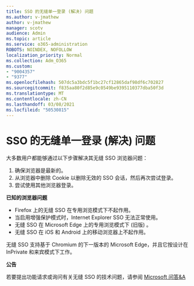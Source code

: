 ```yaml
---
title: SSO 的无缝单一登录 (解决) 问题
ms.author: v-jmathew
author: v-jmathew
manager: scotv
audience: Admin
ms.topic: article
ms.service: o365-administration
ROBOTS: NOINDEX, NOFOLLOW
localization_priority: Normal
ms.collection: Adm_O365
ms.custom:
- "9004357"
- "9377"
ms.openlocfilehash: 507dc5a3bdc5f1bc27cf12865daf98df6c702827
ms.sourcegitcommit: f835aa80f2d85e9c0549be9395110377dba50f3d
ms.translationtype: MT
ms.contentlocale: zh-CN
ms.lasthandoff: 03/08/2021
ms.locfileid: "50530815"
---
```

# <a name="troubleshoot-seamless-single-sign-on-sso-browser-issues"></a>SSO 的无缝单一登录 (解决) 问题

大多数用户都能够通过以下步骤解决其无缝 SSO 浏览器问题：

1. 确保浏览器是最新的。
2. 从浏览器中删除 Cookie 以删除无效的 SSO 会话，然后再次尝试登录。
3. 尝试使用其他浏览器登录。

**已知的浏览器问题**

- Firefox 上的无缝 SSO 在专用浏览模式下不起作用。
- 当启用增强保护模式时，Internet Explorer SSO 无法正常使用。
- 无缝 SSO 在 Microsoft Edge 上的专用浏览模式下 (旧版) 。
- 无缝 SSO 在 iOS 和 Android 上的移动浏览器上不起作用。

无缝 SSO 支持基于 Chromium 的下一版本的 Microsoft Edge，并且它按设计在 InPrivate 和来宾模式下工作。

**公告**

若要提出功能请求或询问有关无缝 SSO 的技术问题，请参阅 [Microsoft 问答&A](https://docs.microsoft.com/answers/topics/azure-ad-single-sign-on.html)
